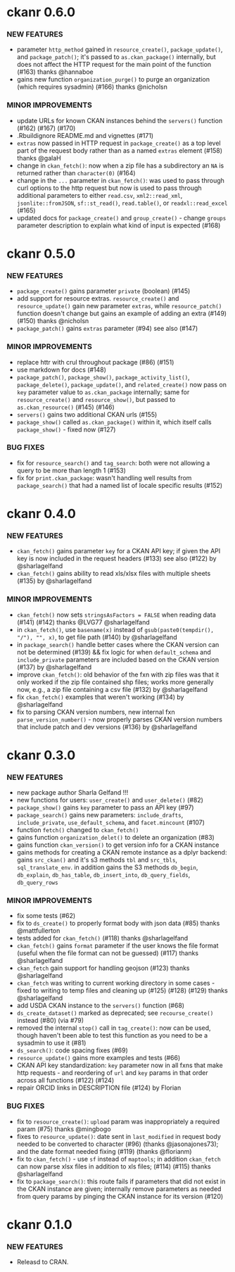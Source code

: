 ckanr 0.6.0
===========

### NEW FEATURES

* parameter `http_method` gained in `resource_create()`, `package_update()`, and `package_patch()`; it's passed to `as.ckan_package()` internally, but does not affect the HTTP request for the main point of the function (#163) thanks @hannaboe
* gains new function `organization_purge()` to purge an organization (which requires sysadmin) (#166) thanks @nicholsn

### MINOR IMPROVEMENTS

* update URLs for known CKAN instances behind the `servers()` function (#162) (#167) (#170)
* .Rbuildignore README.md and vignettes (#171)
* `extras` now passed in HTTP request in `package_create()` as a top level part of the request body rather than as a named `extras` element (#158) thanks @galaH
* change in `ckan_fetch()`: now when a zip file has a subdirectory an `NA` is returned rather than `character(0)` (#164)
* change in the `...` parameter in `ckan_fetch()`: was used to pass through curl options to the http request but now is used to pass through additional parameters to either `read.csv`, `xml2::read_xml`, `jsonlite::fromJSON`, `sf::st_read()`, `read.table()`, or `readxl::read_excel` (#165)
* updated docs for `package_create()` and `group_create()` - change `groups` parameter description to explain what kind of input is expected (#168)


ckanr 0.5.0
===========

### NEW FEATURES

* `package_create()` gains parameter `private` (boolean) (#145)
* add support for resource extras. `resource_create()` and `resource_update()` gain new parameter `extras`, while `resource_patch()` function doesn't change but gains an example of adding an extra (#149) (#150) thanks @nicholsn
* `package_patch()` gains `extras` parameter (#94) see also (#147)

### MINOR IMPROVEMENTS

* replace httr with crul throughout package (#86) (#151)
* use markdown for docs (#148)
* `package_patch()`, `package_show()`, `package_activity_list()`, `package_delete()`, `package_update()`, and `related_create()` now pass on `key` parameter value to `as.ckan_package` internally; same for `resource_create()` and `resource_show()`, but passed to `as.ckan_resource()`  (#145) (#146)
* `servers()` gains two additional CKAN urls (#155)
* `package_show()` called `as.ckan_package()` within it, which itself calls `package_show()` - fixed now  (#127)

### BUG FIXES

* fix for `resource_search()` and `tag_search`: both were not allowing a query to be more than length 1 (#153)
* fix for `print.ckan_package`: wasn't handling well results from `package_search()` that had a named list of locale specific results (#152)


ckanr 0.4.0
===========

### NEW FEATURES

* `ckan_fetch()` gains parameter `key` for a CKAN API key; if given the API key is now included in the request headers (#133) see also (#122) by @sharlagelfand
* `ckan_fetch()` gains ability to read xls/xlsx files with multiple sheets (#135) by @sharlagelfand

### MINOR IMPROVEMENTS

* `ckan_fetch()` now sets `stringsAsFactors = FALSE` when reading data (#141) (#142) thanks @LVG77 @sharlagelfand
* in `ckan_fetch()`, use `basename(x)` instead of `gsub(paste0(tempdir(), "/"), "", x)`, to get file path (#140) by @sharlagelfand
* in `package_search()` handle better cases where the CKAN version can not be determined (#139) && fix logic for when `default_schema` and `include_private` parameters are included based on the CKAN version (#137) by @sharlagelfand
* improve `ckan_fetch()`: old behavior of the fxn with zip files was that it only worked if the zip file contained shp files; works more generally now, e.g., a zip file containing a csv file (#132) by @sharlagelfand
* fix `ckan_fetch()` examples that weren't working (#134) by @sharlagelfand
* fix to parsing CKAN version numbers, new internal fxn `parse_version_number()` - now properly parses CKAN version numbers that include patch and dev versions (#136) by @sharlagelfand


ckanr 0.3.0
===========

### NEW FEATURES

* new package author Sharla Gelfand !!!
* new functions for users: `user_create()` and `user_delete()` (#82)
* `package_show()` gains `key` parameter to pass an API key (#97)
* `package_search()` gains new parameters: `include_drafts`, `include_private`, `use_default_schema`, and `facet.mincount` (#107)
* function `fetch()` changed to `ckan_fetch()`
* gains function `organization_delet()` to delete an organization (#83)
* gains function `ckan_version()` to get version info for a CKAN instance
* gains methods for creating a CKAN remote instance as a dplyr backend: gains `src_ckan()` and it's s3 methods `tbl` and `src_tbls`, `sql_translate_env`. in addition gains the S3 methods `db_begin`, `db_explain`, `db_has_table`, `db_insert_into`, `db_query_fields`, `db_query_rows`

### MINOR IMPROVEMENTS

* fix some tests (#62)
* fix to `ds_create()` to properly format body with json data (#85) thanks @mattfullerton
* tests added for `ckan_fetch()` (#118) thanks @sharlagelfand
* `ckan_fetch()` gains `format` parameter if the user knows the file format (useful when the file format can not be guessed) (#117) thanks @sharlagelfand
* `ckan_fetch` gain support for handling geojson (#123) thanks @sharlagelfand
* `ckan_fetch` was writing to current working directory in some cases - fixed to writing to temp files and cleaning up (#125) (#128) (#129) thanks @sharlagelfand
* add USDA CKAN instance to the `servers()` function (#68)
* `ds_create_dataset()` marked as deprecated; see `recourse_create()` instead (#80) (via #79)
* removed the internal `stop()` call in `tag_create()`: now can be used, though haven't been able to test this function as you need to be a sysadmin to use it (#81)
* `ds_search()`: code spacing fixes (#69)
* `resource_update()` gains more examples and tests (#66)
* CKAN API key standardization: `key` parameter now in all fxns that make http requests - and reordering of `url` and `key` params in that order across all functions (#122) (#124)
* repair ORCID links in DESCRIPTION file (#124) by Florian

### BUG FIXES

* fix to `resource_create()`: `upload` param was inappropriately a required param (#75) thanks @mingbogo
* fixes to `resource_update()`: date sent in `last_modified` in request body needed to be converted to character (#96) (thanks @jasonajones73); and the date format needed fixing (#119) (thanks @florianm)
* fix to `ckan_fetch()` - use `sf` instead of `maptools`; in addition `ckan_fetch` can now parse xlsx files in addition to xls files;  (#114) (#115) thanks @sharlagelfand
* fix to `package_search()`: this route fails if parameters that did not exist in the CKAN instance are given; internally remove parameters as needed from query params by pinging the CKAN instance for its version (#120)


ckanr 0.1.0
===========

### NEW FEATURES

* Releasd to CRAN.

